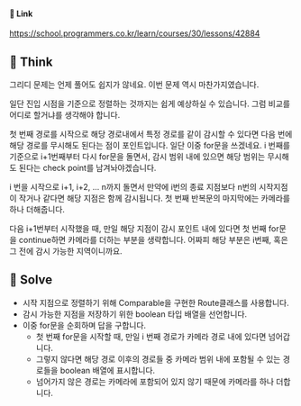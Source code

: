 #### 🔗 Link

﻿https://school.programmers.co.kr/learn/courses/30/lessons/42884

## 🤔 Think 
 그리디 문제는 언제 풀어도 쉽지가 않네요. 이번 문제 역시 마찬가지였습니다.

 일단 진입 시점을 기준으로 정렬하는 것까지는 쉽게 예상하실 수 있습니다. 그럼 비교를 어디로 할거냐를 생각해야 합니다.

 첫 번째 경로를 시작으로 해당 경로내에서 특정 경로를 같이 감시할 수 있다면 다음 번에 해당 경로를 무시해도 된다는 점이 포인트입니다. 일단 이중 for문을 쓰겠네요. i 번째를 기준으로 i+1번째부터 다시 for문을 돌면서, 감시 범위 내에 있으면 해당 범위는 무시해도 된다는 check point를 남겨놔야겠습니다.

 i 번을 시작으로 i+1, i+2, ... n까지 돌면서 만약에 i번의 종료 지점보다 n번의 시작지점이 작거나 같다면 해당 지점은 함께 감시됩니다. 첫 번째 반복문의 마지막에는 카메라를 하나 더해줍니다.

 다음 i+1번부터 시작했을 때, 만일 해당 지점이 감시 포인트 내에 있다면 첫 번째 for문을 continue하면 카메라를 더하는 부분을 생략합니다. 어짜피 해당 부분은 i번째, 혹은 그 전에 감시 가능한 지역이니까요.

## 🔎 Solve
- 시작 지점으로 정렬하기 위해 Comparable을 구현한 Route클래스를 사용합니다.
- 감시 가능한 지점을 저장하기 위한 boolean 타입 배열을 선언합니다.
- 이중 for문을 순회하며 답을 구합니다.
  - 첫 번째 for문을 시작할 때, 만일 i 번째 경로가 카메라 경로 내에 있다면 넘어갑니다.
  - 그렇지 않다면 해당 경로 이후의 경로들 중 카메라 범위 내에 포함될 수 있는 경로들을 boolean 배열에 표시합니다.
  - 넘어가지 않은 경로는 카메라에 포함되어 있지 않기 때문에 카메라를 하나 더합니다.
